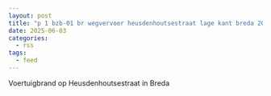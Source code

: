 ```yaml
---
layout: post
title: "p 1 bzb-01 br wegvervoer heusdenhoutsestraat lage kant breda 203132"
date: 2025-06-03
categories: 
  - rss
tags: 
  - feed
---
```


Voertuigbrand op Heusdenhoutsestraat in Breda

